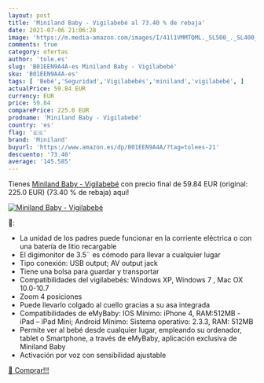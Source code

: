 ```yaml
---
layout: post
title: 'Miniland Baby - Vigilabebé al 73.40 % de rebaja'
date: 2021-07-06 21:06:28
image: 'https://m.media-amazon.com/images/I/41l1VMMTQML._SL500_._SL400_.jpg'
comments: true
category: ofertas
author: 'tole.es'
slug: 'B01EEN9A4A-es Miniland Baby - Vigilabebé'
sku: 'B01EEN9A4A-es'
tags: [ 'Bebé','Seguridad','Vigilabebés','miniland','vigilabebé', ]
actualPrice: 59.84 EUR
currency: EUR
price: 59.84
comparePrice: 225.0 EUR
prodname: 'Miniland Baby - Vigilabebé'
country: 'es'
flag: '🇪🇸'
brand: 'Miniland'
buyurl: 'https://www.amazon.es/dp/B01EEN9A4A/?tag=tolees-21'
descuento: '73.40'
average: '145.585'
---
```


Tienes [Miniland Baby - Vigilabebé](https://www.amazon.es/dp/B01EEN9A4A/?tag=tolees-21) con precio final de  59.84 EUR (original: 225.0 EUR) (73.40 %  de rebaja) aqui!

[![Miniland Baby - Vigilabebé](https://m.media-amazon.com/images/I/41l1VMMTQML._SL500_._SL400_.jpg)](https://www.amazon.es/dp/B01EEN9A4A/?tag=tolees-21)

🔎:

- La unidad de los padres puede funcionar en la corriente eléctrica o con una batería de litio recargable
- El digimonitor de 3.5¨ es cómodo para llevar a cualquier lugar
- Tipo conexión: USB output; AV output jack
- Tiene una bolsa para guardar y transportar
- Compatibilidades del vigilabebés: Windows XP, Windows 7 , Mac OX 10.0-10.7
- Zoom 4 posiciones
- Puede llevarlo colgado al cuello gracias a su asa integrada
- Compatibilidades de eMyBaby: IOS Mínimo: iPhone 4, RAM:512MB - iPad – iPad Mini; Android Mínimo: Sistema operativo: 2.3.3, RAM: 512MB
- Permite ver al bebé desde cualquier lugar, empleando su ordenador, tablet o Smartphone, a través de eMyBaby, aplicación exclusiva de Miniland Baby
- Activación por voz con sensibilidad ajustable

[🛒 Comprar!!!](https://www.amazon.es/dp/B01EEN9A4A/?tag=tolees-21)
